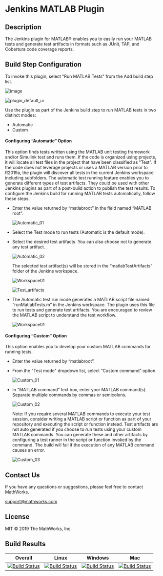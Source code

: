 # Jenkins MATLAB Plugin

## Description
The Jenkins plugin for MATLAB&reg; enables you to easily run your MATLAB tests and generate test artifacts in formats such as JUnit, TAP, and Cobertura code coverage reports. 
## Build Step Configuration
To invoke this plugin, select "Run MATLAB Tests" from the Add build step list.

  ![image](https://user-images.githubusercontent.com/47204011/54334421-019c7380-464c-11e9-91de-6d1c90043b08.png)
  
  ![plugin_default_ui](https://user-images.githubusercontent.com/47204011/55470538-73e9ed80-5625-11e9-942a-69d0bab44319.JPG)

Use the plugin as part of the Jenkins build step to run MATLAB tests in two distinct modes:
* Automatic
* Custom
#### Configuring “Automatic” Option
This option finds tests written using the MATLAB unit testing framework and/or Simulink test and runs them. If the code is organized using projects, it will locate all test files in the project that have been classified as "Test". If the code does not leverage projects or uses a MATLAB version prior to R2019a, the plugin will discover all tests in the current Jenkins workspace including subfolders. The automatic test running feature enables you to generate different types of test artifacts. They could be used with other Jenkins plugins as part of a post-build action to publish the test results. To configure the Jenkins build for running MATLAB tests automatically, follow these steps.
* Enter the value returned by “matlabroot” in the field named “MATLAB root”.

  ![Automatic_01](https://user-images.githubusercontent.com/47204011/55470446-456c1280-5625-11e9-8ee6-c8db51c79524.JPG)

* Select the Test mode to run tests (Automatic is the default mode).
* Select the desired test artifacts. You can also choose not to generate any test artifact.

  ![Automatic_02](https://user-images.githubusercontent.com/47204011/55470458-49983000-5625-11e9-80ab-54d21b97f39c.JPG)

  The selected test artifact(s) will be stored in the “matlabTestArtifacts” folder of the Jenkins workspace.

  ![Workspace01](https://user-images.githubusercontent.com/47204011/55470859-1e621080-5626-11e9-98f2-044144272643.JPG)
  
  ![Test_artifacts](https://user-images.githubusercontent.com/47204011/55470863-21f59780-5626-11e9-9765-4d79a6fd4061.JPG)

* The Automatic test run mode generates a MATLAB script file named “runMatlabTests.m” in the Jenkins workspace. The plugin uses this file to run tests and generate test artifacts. You are encouraged to review the MATLAB script to understand the test workflow.

  ![Workspace01](https://user-images.githubusercontent.com/47204011/55470859-1e621080-5626-11e9-98f2-044144272643.JPG)


#### Configuring “Custom” Option
This option enables you to develop your custom MATLAB commands for running tests.
* Enter the value returned by “matlabroot”.
* From the "Test mode" dropdown list, select “Custom command” option.

  ![Custom_01](https://user-images.githubusercontent.com/47204011/55471036-7dc02080-5626-11e9-97ea-eb28ba389dc6.JPG)

* In "MATLAB command” text box, enter your MATLAB command(s). Separate multiple commands by commas or semicolons.

  ![Custom_02](https://user-images.githubusercontent.com/47204011/55471100-9fb9a300-5626-11e9-8fef-fb86072e4784.JPG)

  Note: If you require several MATLAB commands to execute your test session, consider writing a MATLAB script or function as part of your repository and executing the script or function instead. Test artifacts are not auto generated if you choose to run tests using your custom MATLAB commands. You can generate these and other artifacts by configuring a test runner in the script or function invoked by the command. The build will fail if the execution of any MATLAB command causes an error.

  ![Custom_03](https://user-images.githubusercontent.com/47204011/55471106-a1836680-5626-11e9-90a1-1c383f27d908.JPG)


## Contact Us
If you have any questions or suggestions, please feel free to contact MathWorks.

support@mathworks.com

## License
MIT © 2019 The MathWorks, Inc.


## Build Results


| Overall  | Linux  | Windows  | Mac  |
|---|---|---|---|
| [![Build Status](https://dev.azure.com/iat-ci/jenkins-matlab-plugin/_apis/build/status/mathworks.jenkins-matlab-plugin?branchName=master)](https://dev.azure.com/iat-ci/jenkins-matlab-plugin/_build/latest?definitionId=6&branchName=master) |[![Build Status](https://dev.azure.com/iat-ci/jenkins-matlab-plugin/_apis/build/status/mathworks.jenkins-matlab-plugin?branchName=master&jobName=Job&configuration=linux)](https://dev.azure.com/iat-ci/jenkins-matlab-plugin/_build/latest?definitionId=6&branchName=master) |[![Build Status](https://dev.azure.com/iat-ci/jenkins-matlab-plugin/_apis/build/status/mathworks.jenkins-matlab-plugin?branchName=master&jobName=Job&configuration=windows)](https://dev.azure.com/iat-ci/jenkins-matlab-plugin/_build/latest?definitionId=6&branchName=master) |[![Build Status](https://dev.azure.com/iat-ci/jenkins-matlab-plugin/_apis/build/status/mathworks.jenkins-matlab-plugin?branchName=master&jobName=Job&configuration=mac)](https://dev.azure.com/iat-ci/jenkins-matlab-plugin/_build/latest?definitionId=6&branchName=master) |
